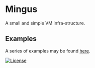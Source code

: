 # Mingus

A small and simple VM infra-structure.

## Examples

A series of examples may be found [here](examples).

[![License](https://img.shields.io/badge/license-Apache%202.0-blue.svg)](https://www.apache.org/licenses/)
